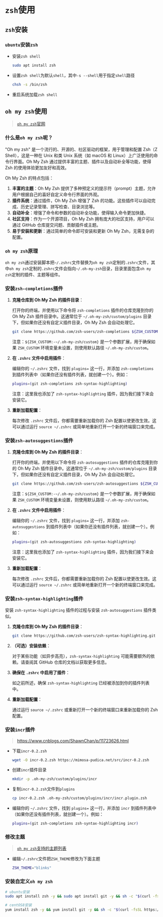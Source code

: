 # `zsh`使用

## `zsh`安装

### `ubuntu`安装`zsh`

- 安装`zsh shell`

  ```bash
  sudo apt install zsh
  ```

- 设置`zsh shell`为默认`shell`，其中`-s --shell`用于指定`shell`路径

  ```bash
  chsh -s /bin/zsh
  ```

- 重启系统加载`zsh shell`



## `oh my zsh`使用

>[`oh my zsh`官网](https://ohmyz.sh/)

### 什么是`oh my zsh`呢？

"Oh my zsh" 是一个流行的、开源的、社区驱动的框架，用于管理和配置 Zsh（Z Shell），这是一种在 Unix 和类 Unix 系统（如 macOS 和 Linux）上广泛使用的命令行界面。Oh My Zsh 通过提供丰富的主题、插件以及自动补全等功能，使得 Zsh 的使用体验更加友好和高效。

Oh My Zsh 的特点包括：

1. **丰富的主题**：Oh My Zsh 提供了多种预定义的提示符（prompt）主题，允许用户根据自己的喜好自定义命令行界面的外观。
2. **插件系统**：通过插件，Oh My Zsh 增强了 Zsh 的功能。这些插件可以自动完成、历史记录管理、拼写检查、目录浏览等。
3. **自动补全**：增强了命令和参数的自动补全功能，使得输入命令更加快捷。
4. **社区支持**：作为一个开源项目，Oh My Zsh 拥有庞大的社区支持，用户可以通过 GitHub 仓库提交问题、贡献插件或主题。
5. **易于安装和更新**：通过简单的命令即可安装和更新 Oh My Zsh，无需复杂的配置。

### `oh my zsh`原理

`oh my zsh`通过安装脚本把`~/.zshrc`文件替换为`oh my zsh`定制的`.zshrc`文件，其中`oh my zsh`定制的`.zshrc`文件会指向`~/.oh-my-zsh`目录，目录里面包含`oh my zsh`定制的插件、主题等组件。

### 安装`zsh-completions`插件

1. **克隆仓库到 Oh My Zsh 的插件目录**：

   打开你的终端，并使用以下命令将 `zsh-completions` 插件的仓库克隆到你的 Oh My Zsh 插件目录中。这通常位于 `~/.oh-my-zsh/custom/plugins` 目录下，但如果你还没有自定义插件目录，Oh My Zsh 会自动处理它。

   ```bash
   git clone https://github.com/zsh-users/zsh-completions ${ZSH_CUSTOM:-~/.oh-my-zsh/custom}/plugins/zsh-completions
   ```

   注意：`${ZSH_CUSTOM:-~/.oh-my-zsh/custom}` 是一个参数扩展，用于确保如果 `ZSH_CUSTOM` 环境变量未设置，则使用默认路径 `~/.oh-my-zsh/custom`。

2. **在 `.zshrc` 文件中启用插件**：

   编辑你的 `~/.zshrc` 文件，找到 `plugins=` 这一行，并添加 `zsh-completions` 到插件列表中（如果你还没有插件列表，就创建一个）。例如：

   ```bash
   plugins=(git zsh-completions zsh-syntax-highlighting)
   ```

   注意：这里我也添加了 `zsh-syntax-highlighting` 插件，因为我们接下来会安装它。

3. **重新加载配置**：

   每次修改 `.zshrc` 文件后，你都需要重新加载你的 Zsh 配置以使更改生效。这可以通过运行 `source ~/.zshrc` 或简单地重新打开一个新的终端窗口来完成。

### 安装`zsh-autosuggestions`插件

1. **克隆仓库到 Oh My Zsh 的插件目录**：

   打开你的终端，并使用以下命令将 `zsh-autosuggestions` 插件的仓库克隆到你的 Oh My Zsh 插件目录中。这通常位于 `~/.oh-my-zsh/custom/plugins` 目录下，但如果你还没有自定义插件目录，Oh My Zsh 会自动处理它。

   ```bash
   git clone https://github.com/zsh-users/zsh-autosuggestions ${ZSH_CUSTOM:-~/.oh-my-zsh/custom}/plugins/zsh-autosuggestions
   ```

   注意：`${ZSH_CUSTOM:-~/.oh-my-zsh/custom}` 是一个参数扩展，用于确保如果 `ZSH_CUSTOM` 环境变量未设置，则使用默认路径 `~/.oh-my-zsh/custom`。

2. **在 `.zshrc` 文件中启用插件**：

   编辑你的 `~/.zshrc` 文件，找到 `plugins=` 这一行，并添加 `zsh-autosuggestions` 到插件列表中（如果你还没有插件列表，就创建一个）。例如：

   ```bash
   plugins=(git zsh-autosuggestions zsh-syntax-highlighting)
   ```

   注意：这里我也添加了 `zsh-syntax-highlighting` 插件，因为我们接下来会安装它。

3. **重新加载配置**：

   每次修改 `.zshrc` 文件后，你都需要重新加载你的 Zsh 配置以使更改生效。这可以通过运行 `source ~/.zshrc` 或简单地重新打开一个新的终端窗口来完成。

### 安装`zsh-syntax-highlighting`插件

安装 `zsh-syntax-highlighting` 插件的过程与安装 `zsh-autosuggestions` 插件类似。

1. **克隆仓库到 Oh My Zsh 的插件目录**：

   ```bash
   git clone https://github.com/zsh-users/zsh-syntax-highlighting.git ${ZSH_CUSTOM:-~/.oh-my-zsh/custom}/plugins/zsh-syntax-highlighting
   ```

2. **（可选）安装依赖**：

   对于某些功能（如异步高亮），`zsh-syntax-highlighting` 可能需要额外的依赖。请查阅其 GitHub 仓库的文档以获取更多信息。

3. **确保在 `.zshrc` 中启用了插件**：

   如之前所述，确保 `zsh-syntax-highlighting` 已经被添加到你的插件列表中。

4. **重新加载配置**：

   通过运行 `source ~/.zshrc` 或重新打开一个新的终端窗口来重新加载你的 Zsh 配置。

### 安装`incr`插件

>https://www.cnblogs.com/ShawnChan/p/11723626.html

- 下载`incr-0.2.zsh`

  ```bash
  wget -O incr-0.2.zsh https://mimosa-pudica.net/src/incr-0.2.zsh
  ```

- 创建`incr`插件目录

  ```bash
  mkdir -p .oh-my-zsh/custom/plugins/incr
  ```

- 复制`incr-0.2.zsh`文件到`plugins`

  ```bash
  cp incr-0.2.zsh .oh-my-zsh/custom/plugins/incr/incr.plugin.zsh
  ```

- 编辑你的 `~/.zshrc` 文件，找到 `plugins=` 这一行，并添加 `incr` 到插件列表中（如果你还没有插件列表，就创建一个）。例如：

  ```bash
  plugins=(git zsh-completions zsh-syntax-highlighting incr)
  ```

  

### 修改主题

>[`oh my zsh`支持的主题列表](https://github.com/ohmyzsh/ohmyzsh/wiki/Themes)

- 编辑`~/.zshrc`文件把`ZSH_THEME`修改为下面主题

  ```bash
  ZSH_THEME="blinks"
  ```



### 安装自定义`oh my zsh`

```bash
# ubuntu安装
sudo apt install zsh -y && sudo apt install git -y && sh -c "$(curl -fsSL https://gitee.com/dexterleslie/oh-my-zsh/raw/master/install.sh)"

# centOS8安装
yum install zsh -y && yum install git -y && sh -c "$(curl -fsSL https://gitee.com/dexterleslie/oh-my-zsh/raw/master/install.sh)"
```



